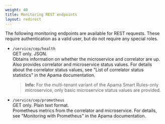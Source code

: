 ```yaml
---
weight: 40
title: Monitoring REST endpoints
layout: redirect
---
```



The following monitoring endpoints are available for REST requests. These require authentication as a valid user, but do not require any special roles.

- `/service/cep/health`  
    GET only. JSON.  
    Obtains information on whether the microservice and correlator are up. 
    Also provides correlator and microservice status values. For details about the correlator status values, see "List of correlator status statistics" in the Apama documentation.  
    > **Info:** For the multi-tenant variant of the Apama Smart Rules-only microservice, only basic microservice status values are provided.
- `/service/cep/prometheus`  
    GET only. Plain text format.  
    Prometheus metrics from the correlator and microservice. For details, see "Monitoring with Prometheus" in the Apama documentation.
